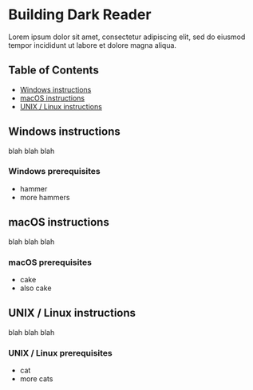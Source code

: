 # Building Dark Reader

Lorem ipsum dolor sit amet, consectetur adipiscing elit, sed do eiusmod tempor incididunt ut labore et dolore magna aliqua.

## Table of Contents
- [Windows instructions](https://github.com/AndrewDaGuy/darkreader/blob/Building-Patch/BUILDING.md#windows-instructions)
- [macOS instructions](https://github.com/AndrewDaGuy/darkreader/blob/Building-Patch/BUILDING.md#macos-instructions)
- [UNIX / Linux instructions](https://github.com/AndrewDaGuy/darkreader/blob/Building-Patch/BUILDING.md#unix--linux-instructions)

## Windows instructions

blah blah blah

### Windows prerequisites

- hammer
- more hammers

## macOS instructions

blah blah blah

### macOS prerequisites

- cake
- also cake

## UNIX / Linux instructions

blah blah blah

### UNIX / Linux prerequisites

- cat
- more cats
